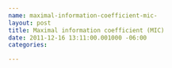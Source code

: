 ```yaml
--- 
name: maximal-information-coefficient-mic-
layout: post
title: Maximal information coefficient (MIC)
date: 2011-12-16 13:11:00.001000 -06:00
categories: 

---
```

